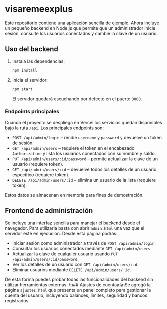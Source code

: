 # visaremeexplus

Este repositorio contiene una aplicación sencilla de ejemplo. Ahora incluye un pequeño backend en Node.js que permite que un administrador inicie sesión, consulte los usuarios conectados y cambie la clave de un usuario.

## Uso del backend

1. Instala las dependencias:
   ```bash
   npm install
   ```
2. Inicia el servidor:
   ```bash
   npm start
   ```
   El servidor quedará escuchando por defecto en el puerto `3000`.

### Endpoints principales

Cuando el proyecto se despliega en Vercel los servicios quedan disponibles bajo
la ruta `/api`. Los principales endpoints son:

- `POST /api/admin/login` – recibe `username` y `password` y devuelve un token de sesión.
- `GET /api/admin/users` – requiere el token en el encabezado `Authorization` y lista los usuarios conectados con su nombre y saldo.
- `PUT /api/admin/users/:id/password` – permite actualizar la clave de un usuario (requiere token).
- `GET /api/admin/users/:id` – devuelve todos los detalles de un usuario específico (requiere token).
- `DELETE /api/admin/users/:id` – elimina un usuario de la lista (requiere token).

Estos datos se almacenan en memoria para fines de demostración.

## Frontend de administración

Se incluye una interfaz sencilla para manejar el backend desde el navegador. Para
utilizarla basta con abrir `admin.html` una vez que el servidor esté en ejecución.
Desde esta página podrás:

- Iniciar sesión como administrador a través de `POST /api/admin/login`.
- Consultar los usuarios conectados mediante `GET /api/admin/users`.
- Actualizar la clave de cualquier usuario usando `PUT /api/admin/users/:id/password`.
- Ver los detalles de un usuario con `GET /api/admin/users/:id`.
- Eliminar usuarios mediante `DELETE /api/admin/users/:id`.

De esta forma puedes probar todas las funcionalidades del backend sin utilizar
herramientas externas.
\n## Ajustes de cuenta\n\nSe agregó la página `ajustes.html` que presenta un panel completo para gestionar la cuenta del usuario, incluyendo balances, límites, seguridad y bancos registrados.
